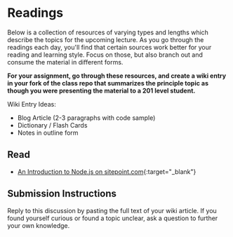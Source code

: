 # Readings

Below is a collection of resources of varying types and lengths which describe the topics for the upcoming lecture.  As you go through the readings each day, you'll find that certain sources work better for your reading and learning style. Focus on those, but also branch out and consume the material in different forms.

**For your assignment, go through these resources, and create a wiki entry in your fork of the class repo that summarizes the principle topic as though you were presenting the material to a 201 level student.**

Wiki Entry Ideas:

- Blog Article (2-3 paragraphs with code sample)
- Dictionary / Flash Cards
- Notes in outline form

## Read

- [An Introduction to Node.js on sitepoint.com](https://www.sitepoint.com/an-introduction-to-node-js){:target="_blank"}

## Submission Instructions

Reply to this discussion by pasting the full text of your wiki article. If you found yourself curious or found a topic unclear, ask a question to further your own knowledge.
